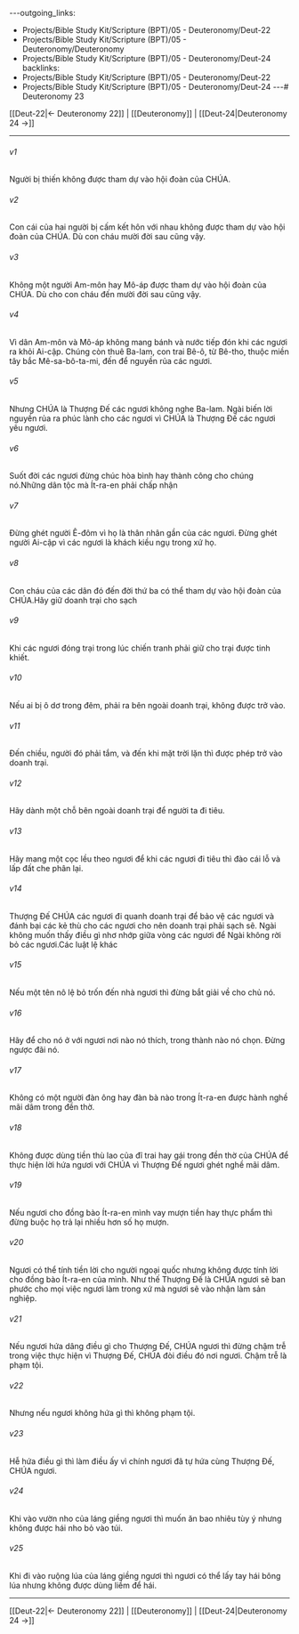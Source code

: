 ---outgoing_links:
  - Projects/Bible Study Kit/Scripture (BPT)/05 - Deuteronomy/Deut-22
  - Projects/Bible Study Kit/Scripture (BPT)/05 - Deuteronomy/Deuteronomy
  - Projects/Bible Study Kit/Scripture (BPT)/05 - Deuteronomy/Deut-24
backlinks:
  - Projects/Bible Study Kit/Scripture (BPT)/05 - Deuteronomy/Deut-22
  - Projects/Bible Study Kit/Scripture (BPT)/05 - Deuteronomy/Deut-24
---# Deuteronomy 23

[[Deut-22|← Deuteronomy 22]] | [[Deuteronomy]] | [[Deut-24|Deuteronomy 24 →]]
***



###### v1 
Người bị thiến không được tham dự vào hội đoàn của CHÚA. 

###### v2 
Con cái của hai người bị cấm kết hôn với nhau không được tham dự vào hội đoàn của CHÚA. Dù con cháu mười đời sau cũng vậy. 

###### v3 
Không một người Am-môn hay Mô-áp được tham dự vào hội đoàn của CHÚA. Dù cho con cháu đến mười đời sau cũng vậy. 

###### v4 
Vì dân Am-môn và Mô-áp không mang bánh và nước tiếp đón khi các ngươi ra khỏi Ai-cập. Chúng còn thuê Ba-lam, con trai Bê-ô, từ Bê-tho, thuộc miền tây bắc Mê-sa-bô-ta-mi, đến để nguyền rủa các ngươi. 

###### v5 
Nhưng CHÚA là Thượng Đế các ngươi không nghe Ba-lam. Ngài biến lời nguyền rủa ra phúc lành cho các ngươi vì CHÚA là Thượng Đế các ngươi yêu ngươi. 

###### v6 
Suốt đời các ngươi đừng chúc hòa bình hay thành công cho chúng nó.Những dân tộc mà Ít-ra-en phải chấp nhận 

###### v7 
Đừng ghét người Ê-đôm vì họ là thân nhân gần của các ngươi. Đừng ghét người Ai-cập vì các ngươi là khách kiều ngụ trong xứ họ. 

###### v8 
Con cháu của các dân đó đến đời thứ ba có thể tham dự vào hội đoàn của CHÚA.Hãy giữ doanh trại cho sạch 

###### v9 
Khi các ngươi đóng trại trong lúc chiến tranh phải giữ cho trại được tinh khiết. 

###### v10 
Nếu ai bị ô dơ trong đêm, phải ra bên ngoài doanh trại, không được trở vào. 

###### v11 
Đến chiều, người đó phải tắm, và đến khi mặt trời lặn thì được phép trở vào doanh trại. 

###### v12 
Hãy dành một chỗ bên ngoài doanh trại để người ta đi tiêu. 

###### v13 
Hãy mang một cọc lều theo ngươi để khi các ngươi đi tiêu thì đào cái lỗ và lấp đất che phân lại. 

###### v14 
Thượng Đế CHÚA các ngươi đi quanh doanh trại để bảo vệ các ngươi và đánh bại các kẻ thù cho các ngươi cho nên doanh trại phải sạch sẽ. Ngài không muốn thấy điều gì nhơ nhớp giữa vòng các ngươi để Ngài không rời bỏ các ngươi.Các luật lệ khác 

###### v15 
Nếu một tên nô lệ bỏ trốn đến nhà ngươi thì đừng bắt giải về cho chủ nó. 

###### v16 
Hãy để cho nó ở với ngươi nơi nào nó thích, trong thành nào nó chọn. Đừng ngược đãi nó. 

###### v17 
Không có một người đàn ông hay đàn bà nào trong Ít-ra-en được hành nghề mãi dâm trong đền thờ. 

###### v18 
Không được dùng tiền thù lao của đĩ trai hay gái trong đền thờ của CHÚA để thực hiện lời hứa ngươi với CHÚA vì Thượng Đế ngươi ghét nghề mãi dâm. 

###### v19 
Nếu ngươi cho đồng bào Ít-ra-en mình vay mượn tiền hay thực phẩm thì đừng buộc họ trả lại nhiều hơn số họ mượn. 

###### v20 
Ngươi có thể tính tiền lời cho người ngoại quốc nhưng không được tính lời cho đồng bào Ít-ra-en của mình. Như thế Thượng Đế là CHÚA ngươi sẽ ban phước cho mọi việc ngươi làm trong xứ mà ngươi sẽ vào nhận làm sản nghiệp. 

###### v21 
Nếu ngươi hứa dâng điều gì cho Thượng Đế, CHÚA ngươi thì đừng chậm trễ trong việc thực hiện vì Thượng Đế, CHÚA đòi điều đó nơi ngươi. Chậm trễ là phạm tội. 

###### v22 
Nhưng nếu ngươi không hứa gì thì không phạm tội. 

###### v23 
Hễ hứa điều gì thì làm điều ấy vì chính ngươi đã tự hứa cùng Thượng Đế, CHÚA ngươi. 

###### v24 
Khi vào vườn nho của láng giềng ngươi thì muốn ăn bao nhiêu tùy ý nhưng không được hái nho bỏ vào túi. 

###### v25 
Khi đi vào ruộng lúa của láng giềng ngươi thì ngươi có thể lấy tay hái bông lúa nhưng không được dùng liềm để hái.

***
[[Deut-22|← Deuteronomy 22]] | [[Deuteronomy]] | [[Deut-24|Deuteronomy 24 →]]
